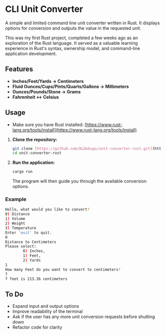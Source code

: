 # CLI Unit Converter
A simple and limited command line unit converter written in Rust. It displays options for conversion and outputs the value in the requested unit.

This was my first Rust project, completed a few weeks ago as an exploration of the Rust language. It served as a valuable learning experience in Rust's syntax, ownership model, and command-line application development.

## Features
* **Inches/Feet/Yards -> Centimeters**
* **Fluid Ounces/Cups/Pints/Quarts/Gallons -> Millimeters**
* **Ounces/Pounds/Stone -> Grams**
* **Fahrenheit <-> Celsius**

## Usage
* Make sure you have Rust installed: [https://www.rust-lang.org/tools/install](https://www.rust-lang.org/tools/install)

1.  **Clone the repository:**
    ```bash
    git clone [https://github.com/ALDebugs/unit-converter-rust.git](https://github.com/ALDebugs/unit-converter-rust.git)
    cd unit-converter-rust
    ```
2.  **Run the application:**
    ```bash
    cargo run
    ```
    The program will then guide you through the available conversion options.

### Example
```bash
Hello, what would you like to convert?
0) Distance
1) Volume
2) Weight
3) Temperature
Enter 'exit' to quit.
0
Distance to Centimeters
Please select: 
        0) Inches, 
        1) Feet, 
        2) Yards
1
How many Feet do you want to convert to centimeters?
7
7 feet is 213.36 centimeters
```

## To Do
* Expand input and output options
* Improve readability of the terminal
* Ask if the user has any more unit conversion requests before shutting down
* Refactor code for clarity
